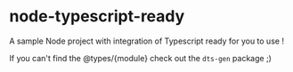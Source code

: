 # node-typescript-ready

A sample Node project with integration of Typescript ready for you to use !

If you can't find the @types/{module} check out the `dts-gen` package ;)
